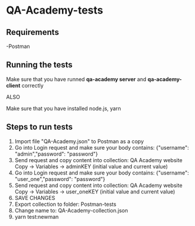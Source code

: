 # QA-Academy-tests
## Requirements

-Postman

## Running the tests

Make sure that you have runned **qa-academy server** and **qa-academy-client** correctly

ALSO

Make sure that you have installed node.js, yarn

## Steps to run tests

1. Import file "QA-Academy.json" to Postman as a copy
2. Go into Login request and make sure your body contains: {"username": "admin","password": "password"}
3. Send request and copy content into collection: QA Academy website Copy -> Variables -> adminKEY (initial value and current value)
4. Go into Login request and make sure your body contains: {"username": "user_one","password": "password"}
5. Send request and copy content into collection: QA Academy website Copy -> Variables -> user_oneKEY (initial value and current value)
6. SAVE CHANGES
7. Export collection to folder: Postman-tests
8. Change name to: QA-Academy-collection.json
9. yarn test:newman
